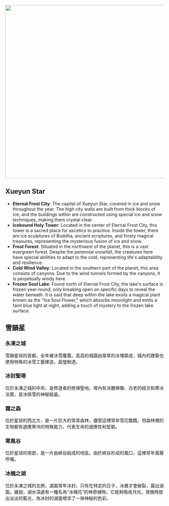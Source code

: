 

<p align="center">
  <img src="https://github.com/BRC1024Rootverse/Rootverse/assets/170728893/5492fba1-979e-4bef-898d-709b3b1f0698" width="550" />

## Xueyun Star
- **Eternal Frost City**: The capital of Xueyun Star, covered in ice and snow throughout the year. The high city walls are built from thick blocks of ice, and the buildings within are constructed using special ice and snow techniques, making them crystal clear.
- **Icebound Holy Tower**: Located in the center of Eternal Frost City, this tower is a sacred place for ascetics to practice. Inside the tower, there are ice sculptures of Buddha, ancient scriptures, and frosty magical treasures, representing the mysterious fusion of ice and snow.
- **Frost Forest**: Situated in the northwest of the planet, this is a vast evergreen forest. Despite the perennial snowfall, the creatures here have special abilities to adapt to the cold, representing life's adaptability and resilience.
- **Cold Wind Valley**: Located in the southern part of the planet, this area consists of canyons. Due to the wind tunnels formed by the canyons, it is perpetually windy here.
- **Frozen Soul Lake**: Found north of Eternal Frost City, the lake's surface is frozen year-round, only breaking open on specific days to reveal the water beneath. It is said that deep within the lake exists a magical plant known as the "Ice Soul Flower," which absorbs moonlight and emits a faint blue light at night, adding a touch of mystery to the frozen lake surface.


## 雪韻星
### 永凍之城
雪韻星球的首都，全年被冰雪覆蓋。高高的城牆由厚厚的冰塊築成，城內的建築也使用特殊的冰雪工藝建造，晶瑩剔透。

### 冰封聖塔
位於永凍之城的中央，是修道者的修煉聖地。塔內有冰雕佛像、古老的經文和寒冰法寶，是冰與雪的神秘結晶。

### 霜之森
位於星球的西北方，是一片巨大的常青森林，儘管這裡常年雪花飄飄，但森林裡的生物都有適應寒冷的特殊能力，代表生命的適應性和堅韌。

### 寒風谷
位於星球的南部，是一片由峽谷組成的地區。由於峽谷形成的風口，這裡常年風聲呼嘯。

### 冰魄之湖 
位於永凍之城的北側，湖面常年冰封，只有在特定的日子，冰層才會破裂，露出湖面。據說，湖水深處有一種名為“冰魄花”的神奇植物，它能夠吸收月光，夜晚時放出淡淡的藍光，為冰封的湖面增添了一抹神秘的色彩。
